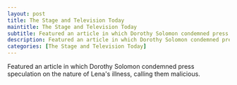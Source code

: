 ```yaml
---
layout: post
title: The Stage and Television Today
maintitle: The Stage and Television Today
subtitle: Featured an article in which Dorothy Solomon condemned press speculation on the nature of Lena's illness, calling them malicious.
description: Featured an article in which Dorothy Solomon condemned press speculation on the nature of Lena's illness, calling them malicious.
categories: [The Stage and Television Today]
---
```


Featured an article in which Dorothy Solomon condemned press speculation on the nature of Lena's illness, calling them malicious.
